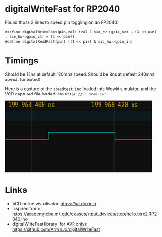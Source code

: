 digitalWriteFast for RP2040
===========================

Found those 2 lines to speed pin toggling on an RP2040:

```
#define digitalWriteFast(pin,val) (val ? sio_hw->gpio_set = (1 << pin) : sio_hw->gpio_clr = (1 << pin))
#define digitalReadFast(pin) ((1 << pin) & sio_hw->gpio_in)
```

Timings
=======

Should be 16ns at default 120mhz speed.
Should be 8ns at default 240mhz speed. (untested)

Here is a capture of the ```speedtest.ino``` loaded into Wowki simulator, and
the VCD captured file loaded into ```https://vc.drom.io``` :

![rp2040-wowki-16ns)](rp2040-wowki-16ns.png)

Links
=====

* VCD online visualisator: https://vc.drom.io
* Inspired from: https://academy.cba.mit.edu/classes/input_devices/step/hello.txrx2.RP2040.ino
* digitalWriteFast library (for AVR only): https://github.com/ArminJo/digitalWriteFast
